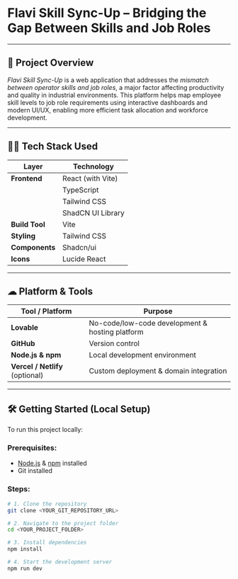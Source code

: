 # Flavi Skill Sync-Up – Bridging the Gap Between Skills and Job Roles
---

## 📘 Project Overview

*Flavi Skill Sync-Up* is a web application that addresses the *mismatch between operator skills and job roles*, a major factor affecting productivity and quality in industrial environments. This platform helps map employee skill levels to job role requirements using interactive dashboards and modern UI/UX, enabling more efficient task allocation and workforce development.

---

## 🧑‍💻 Tech Stack Used

| Layer         | Technology         |
|--------------|--------------------|
| **Frontend** | React (with Vite)  |
|              | TypeScript         |
|              | Tailwind CSS       |
|              | ShadCN UI Library  |
| **Build Tool** | Vite              |
| **Styling**  | Tailwind CSS       |
| **Components** | Shadcn/ui         |
| **Icons**    | Lucide React       |

---

## ☁ Platform & Tools

| Tool / Platform    | Purpose                            |
|--------------------|------------------------------------|
| **Lovable**        | No-code/low-code development & hosting platform |
| **GitHub**         | Version control                    |
| **Node.js & npm**  | Local development environment      |
| **Vercel / Netlify** (optional) | Custom deployment & domain integration |

---

## 🛠 Getting Started (Local Setup)

To run this project locally:

### Prerequisites:
- [Node.js](https://nodejs.org/) & [npm](https://www.npmjs.com/) installed
- Git installed

### Steps:

```bash
# 1. Clone the repository
git clone <YOUR_GIT_REPOSITORY_URL>

# 2. Navigate to the project folder
cd <YOUR_PROJECT_FOLDER>

# 3. Install dependencies
npm install

# 4. Start the development server
npm run dev
